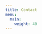 ```yaml
---
title: Contact
menu:
  main:
    weight: 40
---
```


<!--add blocks of content here to add more sections to the community page -->
